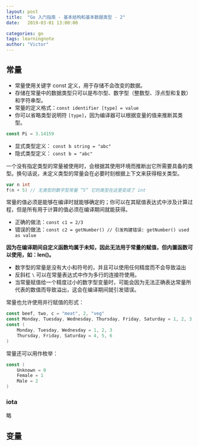 ```yaml
---
layout: post
title:  "Go 入门指南 - 基本结构和基本数据类型 - 2"
date:   2019-03-01 13:00:00

categories: go
tags: learningnote
author: "Victor"
---
```


## 常量

* 常量使用关键字 const 定义，用于存储不会改变的数据。
* 存储在常量中的数据类型只可以是布尔型、数字型（整数型、浮点型和复数）和字符串型。
* 常量的定义格式：`const identifier [type] = value`
* 你可以省略类型说明符 `[type]`，因为编译器可以根据变量的值来推断其类型。

```go
const Pi = 3.14159
```

* 显式类型定义： `const b string = "abc"`
* 隐式类型定义： `const b = "abc"`

一个没有指定类型的常量被使用时，会根据其使用环境而推断出它所需要具备的类型。换句话说，未定义类型的常量会在必要时刻根据上下文来获得相关类型。

```go
var n int
f(n + 5) // 无类型的数字型常量 “5” 它的类型在这里变成了 int
```

常量的值必须是能够在编译时就能够确定的；你可以在其赋值表达式中涉及计算过程，但是所有用于计算的值必须在编译期间就能获得。

* 正确的做法：`const c1 = 2/3`
* 错误的做法：`const c2 = getNumber() // 引发构建错误: getNumber() used as value`

**因为在编译期间自定义函数均属于未知，因此无法用于常量的赋值，但内置函数可以使用，如：len()。**

* 数字型的常量是没有大小和符号的，并且可以使用任何精度而不会导致溢出
* 反斜杠 `\` 可以在常量表达式中作为多行的连接符使用。
* 当常量赋值给一个精度过小的数字型变量时，可能会因为无法正确表达常量所代表的数值而导致溢出，这会在编译期间就引发错误。

常量也允许使用并行赋值的形式：

```go
const beef, two, c = "meat", 2, "veg"
const Monday, Tuesday, Wednesday, Thursday, Friday, Saturday = 1, 2, 3, 4, 5, 6
const (
    Monday, Tuesday, Wednesday = 1, 2, 3
    Thursday, Friday, Saturday = 4, 5, 6
)
```

常量还可以用作枚举：

```go
const (
    Unknown = 0
    Female = 1
    Male = 2
)
```

### iota

略

## 变量
